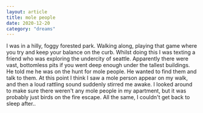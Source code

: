 ```yaml
---
layout: article
title: mole people
date: 2020-12-20
category: "dreams"
---
```


I was in a hilly, foggy forested park. Walking along, playing that game where you try and keep your balance on the curb. 
Whilst doing this I was texting a friend who was exploring the undercity of seattle. Apparently there were vast, bottomless pits if you went deep enough under the tallest buildings.
He told me he was on the hunt for mole people. He wanted to find them and talk to them.
At this point I think I saw a mole person appear on my walk, and then a loud rattling sound suddenly stirred me awake. I looked around to make sure there weren't any mole people in my apartment, but it was probably just birds on the fire escape. All the same, I couldn't get back to sleep after..